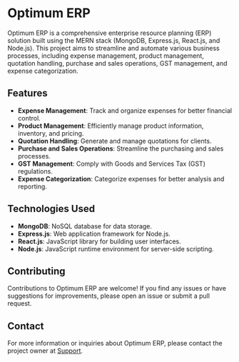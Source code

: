 # Optimum ERP

Optimum ERP is a comprehensive enterprise resource planning (ERP) solution built using the MERN stack (MongoDB, Express.js, React.js, and Node.js). This project aims to streamline and automate various business processes, including expense management, product management, quotation handling, purchase and sales operations, GST management, and expense categorization.

## Features

- **Expense Management**: Track and organize expenses for better financial control.
- **Product Management**: Efficiently manage product information, inventory, and pricing.
- **Quotation Handling**: Generate and manage quotations for clients.
- **Purchase and Sales Operations**: Streamline the purchasing and sales processes.
- **GST Management**: Comply with Goods and Services Tax (GST) regulations.
- **Expense Categorization**: Categorize expenses for better analysis and reporting.

## Technologies Used

- **MongoDB**: NoSQL database for data storage.
- **Express.js**: Web application framework for Node.js.
- **React.js**: JavaScript library for building user interfaces.
- **Node.js**: JavaScript runtime environment for server-side scripting.


## Contributing

Contributions to Optimum ERP are welcome! If you find any issues or have suggestions for improvements, please open an issue or submit a pull request.

## Contact

For more information or inquiries about Optimum ERP, please contact the project owner at [Support](mailto:atuldubey017@gmail.com).